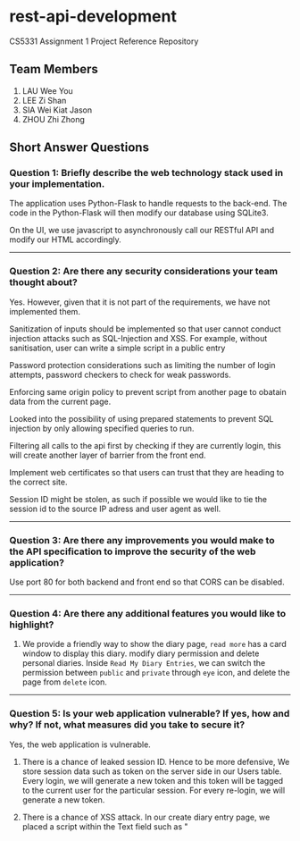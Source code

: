 # rest-api-development

CS5331 Assignment 1 Project Reference Repository

## Team Members

1. LAU Wee You
2. LEE Zi Shan
3. SIA Wei Kiat Jason
4. ZHOU Zhi Zhong

## Short Answer Questions

### Question 1: Briefly describe the web technology stack used in your implementation.

The application uses Python-Flask to handle requests to the back-end. The code in the Python-Flask will then modify our database using SQLite3. 

On the UI, we use javascript to asynchronously call our RESTful API and modify our HTML accordingly.

*****
### Question 2: Are there any security considerations your team thought about?

Yes. However, given that it is not part of the requirements, we have not implemented them. 

Sanitization of inputs should be implemented so that user cannot conduct injection attacks such as SQL-Injection and XSS. For example, without sanitisation, user can write a simple script in a public entry

Password protection considerations such as limiting the number of login attempts, password checkers to check for weak passwords. 

Enforcing same origin policy to prevent script from another page to obatain data from the current page.

Looked into the possibility of using prepared statements to prevent SQL injection by only allowing specified queries to run. 

Filtering all calls to the api first by checking if they are currently login, this will create another layer of barrier from the front end.

Implement web certificates so that users can trust that they are heading to the correct site.

Session ID might be stolen, as such if possible we would like to tie the session id to the source IP adress and user agent as well. 
 
*****
### Question 3: Are there any improvements you would make to the API specification to improve the security of the web application?

Use port 80 for both backend and front end so that CORS can be disabled.

****
### Question 4: Are there any additional features you would like to highlight?

1) We provide a friendly way to show the diary page, `read more` has a card window to display this diary. modify diary permission and delete personal diaries. Inside `Read My Diary Entries`, we can switch the permission between `public` and `private` through `eye` icon, and delete the page from `delete` icon.

****
### Question 5: Is your web application vulnerable? If yes, how and why? If not, what measures did you take to secure it?


Yes, the web application is vulnerable. 
1) There is a chance of leaked session ID. Hence to be more defensive, We store session data such as token on the server side in our Users table. Every login, we will generate a new token and this token will be tagged to the current user for the particular session. For every re-login, we will generate a new token.
 
2) There is a chance of XSS attack. In our create diary entry page, we placed a script within the Text field such as "<Script>Alert('hello')</ Script>" and we created the diary post, the script was also run.  One possible measure is to do a sanity check on what are the inputs being passed from the user to ensure that there are no scripts. Enabling content security policy might help by using a HTTP header to provide a whitelist of sources of trusted content and allow rendering of resources from these sources. In addition there is a possibility of token being stolen due to XSS attacks.

3) There is a possibility of CSRF attack where the attacker send a forged request on behalf of the victim. In the case of the diary application, a possibile scenario would be the attacker send a request to see the victim's private diary requests or do a public post on behalf of the victim. To increase defense against this, we can do a HTTP referrer validation. By checking the header, we will be able to see if the request is from the same site or cross site, giving the server a better understanding of which site is making the request. 

4) The current application is also susceptible to eavesdropping, as such we can implement HTTPS to prevent man in the middle attack.

5) Prone to DOS attack, we can implement some services to hold any request from the particlar IP if there is an unusual amount of request from them.

6) Brute force attack, we should deny the user from logging in if they have key in more than 3 times of wrong password combination.



### Feedback: Is there any other feedback you would like to give?
- Assignment could have been more security focused (For example, given a existing secret diary, implement XXX security features).

## Declaration

### Please declare your individual contributions to the assignment:

1. LAU Wee You
    - Docker requirements, implementing database, skeleton codes, debugging
2. LEE Zi Shan
    - Linking front-end and back-end (diary), back-end (diary)
3. SIA Wei Kiat Jason
    - Front-end design and implementation, Database Design
4. ZHOU Zhi Zhong
    - Linking front-end and back-end (users), back-end (users)


## Screenshots

![Create Diary](./img/Create_diary.png)

![Personal Diary Entries](./img/Personal_diary.png)

![Profile Page](./img/Profile.png)

![Public Diary Enntries](./img/Public_diary.png)

